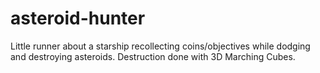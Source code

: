 # asteroid-hunter
Little runner about a starship recollecting coins/objectives while dodging and destroying asteroids. Destruction done with 3D Marching Cubes.

